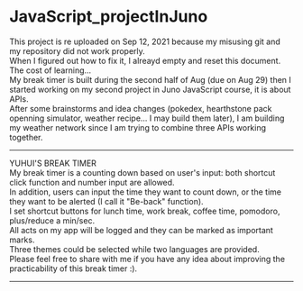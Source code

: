 # JavaScript_projectInJuno
This project is re uploaded on Sep 12, 2021 because my misusing git and my repository did not work properly.  
When I figured out how to fix it, I alreayd empty and reset this document. The cost of learning...    
My break timer is built during the second half of Aug (due on Aug 29) then I started working on my second project in Juno JavaScript course, it is about APIs.  
After some brainstorms and idea changes (pokedex, hearthstone pack openning simulator, weather recipe... I may build them later), I am building my weather network since I am trying to combine three APIs working together.  
  
____________________________________________________________________________________________________________________________________________  
YUHUI'S BREAK TIMER  
My break timer is a counting down based on user's input: both shortcut click function and number input are allowed.  
In addition, users can input the time they want to count down, or the time they want to be alerted (I call it "Be-back" function).  
I set shortcut buttons for lunch time, work break, coffee time, pomodoro, plus/reduce a min/sec.  
All acts on my app will be logged and they can be marked as important marks.  
Three themes could be selected while two languages are provided.  
Please feel free to share with me if you have any idea about improving the practicability of this break timer :).  
____________________________________________________________________________________________________________________________________________   

